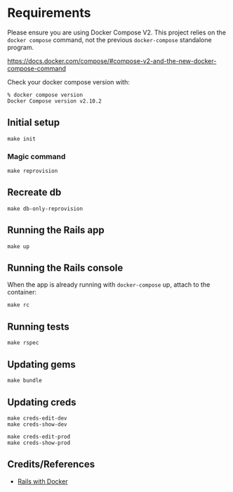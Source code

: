 # Requirements

Please ensure you are using Docker Compose V2. This project relies on the `docker compose` command, not the previous `docker-compose` standalone program.

https://docs.docker.com/compose/#compose-v2-and-the-new-docker-compose-command

Check your docker compose version with:
```
% docker compose version
Docker Compose version v2.10.2
```

## Initial setup
```
make init
```

### Magic command
```
make reprovision
```

## Recreate db
```
make db-only-reprovision
```

## Running the Rails app
```
make up
```

## Running the Rails console
When the app is already running with `docker-compose` up, attach to the container:
```
make rc
```

## Running tests
```
make rspec
```

## Updating gems
```
make bundle
```

## Updating creds
```
make creds-edit-dev
make creds-show-dev

make creds-edit-prod
make creds-show-prod
```

## Credits/References

* [Rails with Docker](https://github.com/ryanwi/rails7-on-docker)

